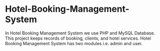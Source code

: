 # Hotel-Booking-Management-System
In Hotel Booking Management System we use PHP and MySQL Database. This project keeps records of booking, clients, and hotel services. Hotel Booking Management System has two modules i.e. admin and user.

